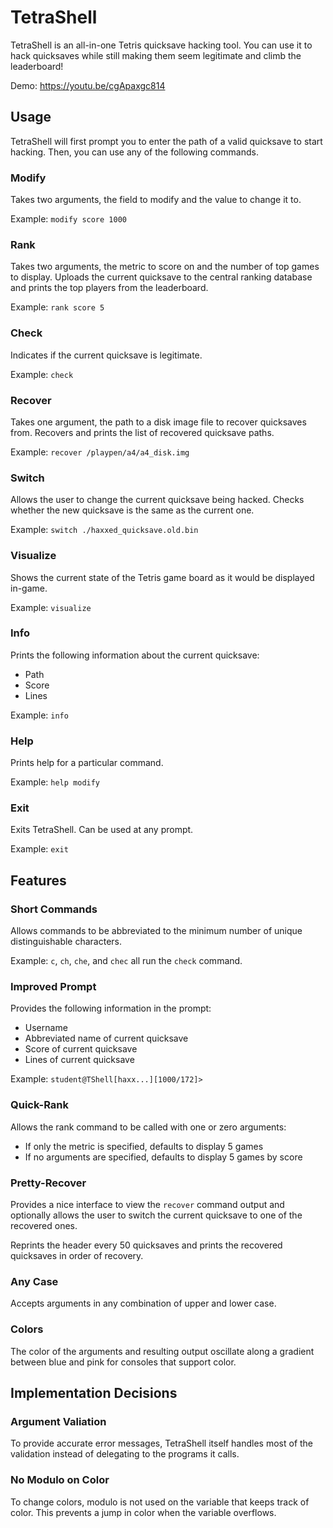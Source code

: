 # TetraShell
TetraShell is an all-in-one Tetris quicksave hacking tool. You can use it to hack quicksaves while still making them seem legitimate and climb the leaderboard!

Demo: https://youtu.be/cgApaxgc814

## Usage
TetraShell will first prompt you to enter the path of a valid quicksave to start hacking. Then, you can use any of the following commands.

### Modify
Takes two arguments, the field to modify and the value to change it to.

Example: `modify score 1000`

### Rank
Takes two arguments, the metric to score on and the number of top games to display. Uploads the current quicksave to the central ranking database and prints the top players from the leaderboard.

Example: `rank score 5`

### Check
Indicates if the current quicksave is legitimate.

Example: `check`

### Recover
Takes one argument, the path to a disk image file to recover quicksaves from. Recovers and prints the list of recovered quicksave paths.

Example: `recover /playpen/a4/a4_disk.img`

### Switch
Allows the user to change the current quicksave being hacked. Checks whether the new quicksave is the same as the current one.

Example: `switch ./haxxed_quicksave.old.bin`

### Visualize
Shows the current state of the Tetris game board as it would be displayed in-game.

Example: `visualize`

### Info
Prints the following information about the current quicksave:
- Path
- Score
- Lines

Example: `info`

### Help
Prints help for a particular command.

Example: `help modify`

### Exit
Exits TetraShell. Can be used at any prompt.

Example: `exit`

## Features

### Short Commands
Allows commands to be abbreviated to the minimum number of unique distinguishable characters.

Example: `c`, `ch`, `che`, and `chec` all run the `check` command.

### Improved Prompt
Provides the following information in the prompt:
- Username
- Abbreviated name of current quicksave
- Score of current quicksave
- Lines of current quicksave

Example: `student@TShell[haxx...][1000/172]>`

### Quick-Rank
Allows the rank command to be called with one or zero arguments:
- If only the metric is specified, defaults to display 5 games
- If no arguments are specified, defaults to display 5 games by score

### Pretty-Recover
Provides a nice interface to view the `recover` command output and optionally allows the user to switch the current quicksave to one of the recovered ones.

Reprints the header every 50 quicksaves and prints the recovered quicksaves in order of recovery.

### Any Case
Accepts arguments in any combination of upper and lower case.

### Colors
The color of the arguments and resulting output oscillate along a gradient between blue and pink for consoles that support color.

## Implementation Decisions

### Argument Valiation
To provide accurate error messages, TetraShell itself handles most of the validation instead of delegating to the programs it calls.

### No Modulo on Color
To change colors, modulo is not used on the variable that keeps track of color. This prevents a jump in color when the variable overflows. 
